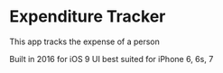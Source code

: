 # Expenditure Tracker

This app tracks the expense of a person

Built in 2016 for iOS 9
UI best suited for iPhone 6, 6s, 7